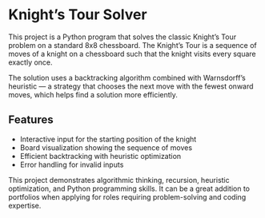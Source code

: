 # Knight’s Tour Solver

This project is a Python program that solves the classic Knight’s Tour problem on a standard 8x8 chessboard. The Knight’s Tour is a sequence of moves of a knight on a chessboard such that the knight visits every square exactly once.

The solution uses a backtracking algorithm combined with Warnsdorff’s heuristic — a strategy that chooses the next move with the fewest onward moves, which helps find a solution more efficiently.

## Features

- Interactive input for the starting position of the knight
- Board visualization showing the sequence of moves
- Efficient backtracking with heuristic optimization
- Error handling for invalid inputs

This project demonstrates algorithmic thinking, recursion, heuristic optimization, and Python programming skills. It can be a great addition to portfolios when applying for roles requiring problem-solving and coding expertise.
